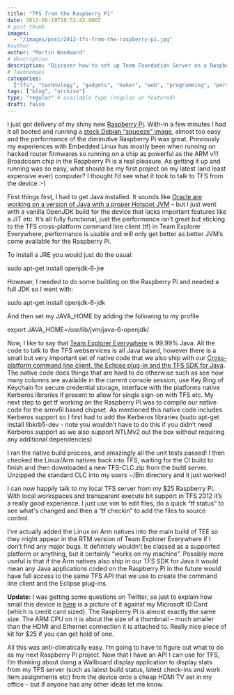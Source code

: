 ```yaml
---
title: "TFS from the Raspberry Pi"
date: 2012-06-19T18:53:42.000Z
# post thumb
images:
  - "/images/post/2012-tfs-from-the-raspberry-pi.jpg"
#author
author: "Martin Woodward"
# description
description: "Discover how to set up Team Foundation Server on a Raspberry Pi, leveraging its powerful ARM architecture for efficient development."
# Taxonomies
categories:
  ["tfs", "technology", "gadgets", "maker", "web", "programming", "personal"]
tags: ["blog", "archive"]
type: "regular" # available type (regular or featured)
draft: false
---
```


I just got delivery of my shiny new [Raspberry Pi](http://www.raspberrypi.org/). With-in a few minutes I had it all booted and running a [stock Debian “squeeze” image](http://www.raspberrypi.org/downloads), almost too easy and the performance of the diminutive Raspberry Pi was great. Previously my experiences with Embedded Linux has mostly been when running on hacked router firmwares so running on a chip as powerful as the ARM v11 Broadcoam chip in the Raspberry Pi is a real pleasure. As getting it up and running was so easy, what should be my first project on my latest (and least expensive ever) computer? I thought I’d see what it took to talk to TFS from the device :-)

[](http://www.woodwardweb.com/Windows-Live-Writer/TFS-from-the-Raspberry-Pi_FF5C/raspi_2.png)

First things first, I had to get Java installed. It sounds like [Oracle are working on a version of Java with a proper Hotspot JVM](https://blogs.oracle.com/speakjava/entry/javafx_on_the_raspberry_pi) – but I just went with a vanilla OpenJDK build for the device that lacks important features like a JIT etc. It’s all fully functional, just the performance isn’t great but sticking to the TFS cross-platform command line client (tf) in Team Explorer Everywhere, performance is usable and will only get better as better JVM’s come available for the Raspberry Pi.

To install a JRE you would just do the usual:

sudo apt-get install openjdk-6-jre

However, I needed to do some building on the Raspberry Pi and needed a full JDK so I went with:

sudo apt-get install openjdk-6-jdk

And then set my JAVA_HOME by adding the following to my profile

export JAVA_HOME=/usr/lib/jvm/java-6-openjdk/

Now, I like to say that [Team Explorer Everywhere](http://go.microsoft.com/?linkid=9810483) is 99.99% Java. All the code to talk to the TFS webservices is all Java based, however there is a small but very important set of native code that we also ship with our [Cross-platform command line client, the Eclipse plug-in and the TFS SDK for Java](http://go.microsoft.com/?linkid=9810483). The native code does things that are hard to do otherwise such as see how many columns are available in the current console session, use Key Ring of Keychain for secure credential storage, interface with the platforms native Kerberos libraries if present to allow for single sign-on with TFS etc. My next step to get tf working on the Raspberry Pi was to compile our native code for the armv6l based chipset. As mentioned this native code includes Kerberos support so I first had to add the Kerberos libraries (sudo apt-get install libkrb5-dev - note you wouldn’t have to do this if you didn’t need Kerberos support as we also support NTLMv2 out the box without requiring any additional dependencies)

I ran the native build process, and amazingly all the unit tests passed! I then checked the Linux/Arm natives back into TFS, waiting for the CI build to finish and then downloaded a new TFS-CLC.zip from the build server. Unzipped the standard CLC into my users ~/Bin directory and it just worked!

I can now happily talk to my local TFS server from my $25 Raspberry Pi. With local workspaces and transparent execute bit support in TFS 2012 it’s a really good experience. I just use vim to edit files, do a quick “tf status” to see what's changed and then a “tf checkin” to add the files to source control.

I’ve actually added the Linux on Arm natives into the main build of TEE so they might appear in the RTM version of Team Explorer Everywhere if I don’t find any major bugs. It definitely wouldn’t be classed as a supported platform or anything, but it certainly “works on my machine”. Possibly more useful is that if the Arm natives also ship in our TFS SDK for Java it would mean any Java applications coded on the Raspberry Pi in the future would have full access to the same TFS API that we use to create the command line client and the Eclipse plug-ins.

**[](http://www.woodwardweb.com/Windows-Live-Writer/TFS-from-the-Raspberry-Pi_FF5C/WP_000861_2.jpg)Update:** I was getting some questions on Twitter, so just to explain how small this device is [here](http://www.woodwardweb.com/Windows-Live-Writer/TFS-from-the-Raspberry-Pi_FF5C/WP_000861_2.jpg) is a picture of it against my Microsoft ID Card (which is credit card sized). The Raspberry PI is almost exactly the same size. The ARM CPU on it is about the size of a thumbnail – much smaller than the HDMI and Ethernet connection it is attached to. Really nice piece of kit for $25 if you can get hold of one.

All this was anti-climatically easy. I’m going to have to figure out what to do as my next Raspberry Pi project. Now that I have an API I can use for TFS, I’m thinking about doing a Wallboard display application to display stats from my TFS server (such as latest build status, latest check-ins and work item assignments etc) from the device onto a cheap HDMI TV set in my office – but if anyone has any other ideas let me know.
